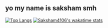 ## yo my name is saksham smh


[![Top Langs](https://github-readme-stats.vercel.app/api/top-langs/?username=saksham4106&layout=compact&theme=dark)](https://github.com/anuraghazra/github-readme-stats)
[![Saksham4106's wakatime stats](https://github-readme-stats.vercel.app/api/wakatime?username=Saksham4106)](https://github.com/anuraghazra/github-readme-stats)
<!--
**saksham4106/saksham4106** is a ✨ _special_ ✨ repository because its `README.md` (this file) appears on your GitHub profile.

Here are some ideas to get you started:

- 🔭 I’m currently working on ...
- 🌱 I’m currently learning ...
- 👯 I’m looking to collaborate on ...
- 🤔 I’m looking for help with ...
- 💬 Ask me about ...
- 📫 How to reach me: ...
- 😄 Pronouns: ...
- ⚡ Fun fact: ...
-->
